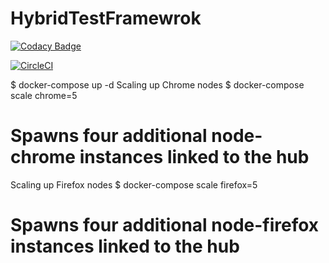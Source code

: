 # HybridTestFramewrok
[![Codacy Badge](https://api.codacy.com/project/badge/Grade/6c405f4d68214ee3be470b6050947c7b)](https://app.codacy.com/app/TestautoDev/HybridTestFramewrok?utm_source=github.com&utm_medium=referral&utm_content=TestautoDev/HybridTestFramewrok&utm_campaign=Badge_Grade_Dashboard)

[![CircleCI](https://circleci.com/gh/TestautoDev/HybridTestFramewrok/tree/master.svg?style=svg)](https://circleci.com/gh/TestautoDev/HybridTestFramewrok/tree/master)


$ docker-compose up -d
Scaling up Chrome nodes
$ docker-compose scale chrome=5
# Spawns four additional node-chrome instances linked to the hub
Scaling up Firefox nodes
$ docker-compose scale firefox=5
# Spawns four additional node-firefox instances linked to the hub